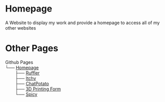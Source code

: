# Homepage
A Website to display my work and provide a homepage to access all of my other websites

# Other Pages
Github Pages\
└── [Homepage](https://github.com/ThePotatoGamer0/thepotatogamer0.github.io) \
&nbsp;&nbsp;&nbsp;&nbsp;&nbsp;&nbsp;&nbsp;&nbsp;├── [Ruffler](https://github.com/ThePotatoGamer0/Ruffler) \
&nbsp;&nbsp;&nbsp;&nbsp;&nbsp;&nbsp;&nbsp;&nbsp;├── [Itchy](https://github.com/ThePotatoGamer0/Itch.io-BrowserGames) \
&nbsp;&nbsp;&nbsp;&nbsp;&nbsp;&nbsp;&nbsp;&nbsp;├── [ChatPotato](https://github.com/ThePotatoGamer0/ChatPotato) \
&nbsp;&nbsp;&nbsp;&nbsp;&nbsp;&nbsp;&nbsp;&nbsp;├── [3D Printing Form](https://github.com/ThePotatoGamer0/3DPrintingWeb) \
&nbsp;&nbsp;&nbsp;&nbsp;&nbsp;&nbsp;&nbsp;&nbsp;└── [Spicy](https://github.com/ThePotatoGamer0/Spicy)
